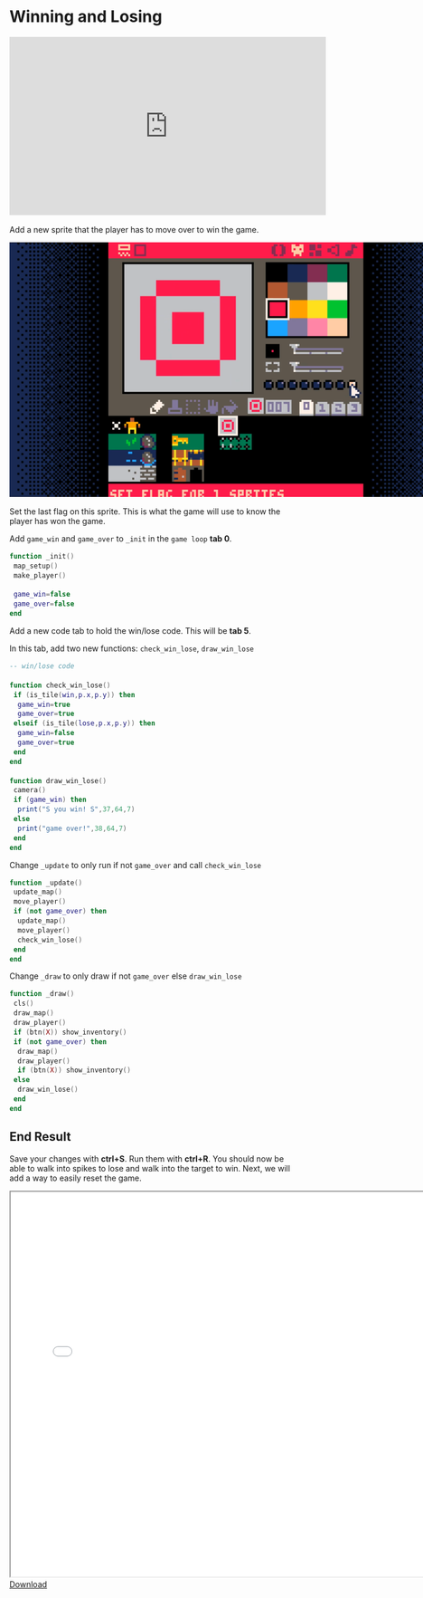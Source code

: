 # Winning and Losing

<iframe width="560" height="315" src="https://www.youtube.com/embed/aKnlApA_42U" title="YouTube video player" frameborder="0" allow="accelerometer; autoplay; clipboard-write; encrypted-media; gyroscope; picture-in-picture" allowfullscreen></iframe>

Add a new sprite that the player has to move over to win the game.

<img src="./target_sprite.png" style="min-width: 400px; max-width: 800px"/>

Set the last flag on this sprite. This is what the game will use to know the player
has won the game.

Add `game_win` and `game_over` to `_init` in the `game loop` **tab 0**.

```lua
function _init()
 map_setup()
 make_player()

 game_win=false
 game_over=false
end
```

Add a new code tab to hold the win/lose code. This will be **tab 5**.

In this tab, add two new functions: `check_win_lose`, `draw_win_lose`

```lua
-- win/lose code

function check_win_lose()
 if (is_tile(win,p.x,p.y)) then
  game_win=true
  game_over=true
 elseif (is_tile(lose,p.x,p.y)) then
  game_win=false
  game_over=true
 end
end

function draw_win_lose()
 camera()
 if (game_win) then
  print("S you win! S",37,64,7)
 else
  print("game over!",38,64,7)
 end
end
```

Change `_update` to only run if not `game_over` and call `check_win_lose`

```lua
function _update()
 update_map()
 move_player()
 if (not game_over) then
  update_map()
  move_player()
  check_win_lose()
 end
end
```

Change `_draw` to only draw if not `game_over` else `draw_win_lose`

```lua
function _draw()
 cls()
 draw_map()
 draw_player()
 if (btn(X)) show_inventory()
 if (not game_over) then
  draw_map()
  draw_player()
  if (btn(X)) show_inventory()
 else
  draw_win_lose()
 end
end
```

## End Result

Save your changes with **ctrl+S**. Run them with **ctrl+R**. You should now be able
to walk into spikes to lose and walk into the target to win. Next, we will add a way
to easily reset the game.

<iframe width="750px" height="680px" src="./adventuregame_step_09.html"></iframe>
<a href="./adventuregame_step_09.p8.png" target="_blank">Download</a>
